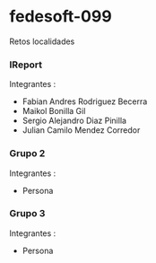 # fedesoft-099
Retos localidades
### IReport

Integrantes :

 - Fabian Andres Rodriguez Becerra
 - Maikol Bonilla Gil
 - Sergio Alejandro Diaz Pinilla
 - Julian Camilo Mendez Corredor


### Grupo 2

Integrantes :

 - Persona
### Grupo 3

Integrantes :

 -  Persona
